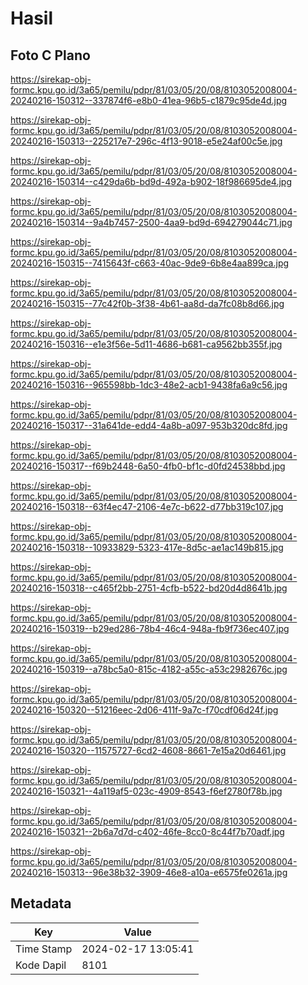 # Hasil

## Foto C Plano

https://sirekap-obj-formc.kpu.go.id/3a65/pemilu/pdpr/81/03/05/20/08/8103052008004-20240216-150312--337874f6-e8b0-41ea-96b5-c1879c95de4d.jpg

https://sirekap-obj-formc.kpu.go.id/3a65/pemilu/pdpr/81/03/05/20/08/8103052008004-20240216-150313--225217e7-296c-4f13-9018-e5e24af00c5e.jpg

https://sirekap-obj-formc.kpu.go.id/3a65/pemilu/pdpr/81/03/05/20/08/8103052008004-20240216-150314--c429da6b-bd9d-492a-b902-18f986695de4.jpg

https://sirekap-obj-formc.kpu.go.id/3a65/pemilu/pdpr/81/03/05/20/08/8103052008004-20240216-150314--9a4b7457-2500-4aa9-bd9d-694279044c71.jpg

https://sirekap-obj-formc.kpu.go.id/3a65/pemilu/pdpr/81/03/05/20/08/8103052008004-20240216-150315--7415643f-c663-40ac-9de9-6b8e4aa899ca.jpg

https://sirekap-obj-formc.kpu.go.id/3a65/pemilu/pdpr/81/03/05/20/08/8103052008004-20240216-150315--77c42f0b-3f38-4b61-aa8d-da7fc08b8d66.jpg

https://sirekap-obj-formc.kpu.go.id/3a65/pemilu/pdpr/81/03/05/20/08/8103052008004-20240216-150316--e1e3f56e-5d11-4686-b681-ca9562bb355f.jpg

https://sirekap-obj-formc.kpu.go.id/3a65/pemilu/pdpr/81/03/05/20/08/8103052008004-20240216-150316--965598bb-1dc3-48e2-acb1-9438fa6a9c56.jpg

https://sirekap-obj-formc.kpu.go.id/3a65/pemilu/pdpr/81/03/05/20/08/8103052008004-20240216-150317--31a641de-edd4-4a8b-a097-953b320dc8fd.jpg

https://sirekap-obj-formc.kpu.go.id/3a65/pemilu/pdpr/81/03/05/20/08/8103052008004-20240216-150317--f69b2448-6a50-4fb0-bf1c-d0fd24538bbd.jpg

https://sirekap-obj-formc.kpu.go.id/3a65/pemilu/pdpr/81/03/05/20/08/8103052008004-20240216-150318--63f4ec47-2106-4e7c-b622-d77bb319c107.jpg

https://sirekap-obj-formc.kpu.go.id/3a65/pemilu/pdpr/81/03/05/20/08/8103052008004-20240216-150318--10933829-5323-417e-8d5c-ae1ac149b815.jpg

https://sirekap-obj-formc.kpu.go.id/3a65/pemilu/pdpr/81/03/05/20/08/8103052008004-20240216-150318--c465f2bb-2751-4cfb-b522-bd20d4d8641b.jpg

https://sirekap-obj-formc.kpu.go.id/3a65/pemilu/pdpr/81/03/05/20/08/8103052008004-20240216-150319--b29ed286-78b4-46c4-948a-fb9f736ec407.jpg

https://sirekap-obj-formc.kpu.go.id/3a65/pemilu/pdpr/81/03/05/20/08/8103052008004-20240216-150319--a78bc5a0-815c-4182-a55c-a53c2982676c.jpg

https://sirekap-obj-formc.kpu.go.id/3a65/pemilu/pdpr/81/03/05/20/08/8103052008004-20240216-150320--51216eec-2d06-411f-9a7c-f70cdf06d24f.jpg

https://sirekap-obj-formc.kpu.go.id/3a65/pemilu/pdpr/81/03/05/20/08/8103052008004-20240216-150320--11575727-6cd2-4608-8661-7e15a20d6461.jpg

https://sirekap-obj-formc.kpu.go.id/3a65/pemilu/pdpr/81/03/05/20/08/8103052008004-20240216-150321--4a119af5-023c-4909-8543-f6ef2780f78b.jpg

https://sirekap-obj-formc.kpu.go.id/3a65/pemilu/pdpr/81/03/05/20/08/8103052008004-20240216-150321--2b6a7d7d-c402-46fe-8cc0-8c44f7b70adf.jpg

https://sirekap-obj-formc.kpu.go.id/3a65/pemilu/pdpr/81/03/05/20/08/8103052008004-20240216-150313--96e38b32-3909-46e8-a10a-e6575fe0261a.jpg


## Metadata

| Key        | Value               |
| ---------- | ------------------- |
| Time Stamp | 2024-02-17 13:05:41 |
| Kode Dapil | 8101                |



